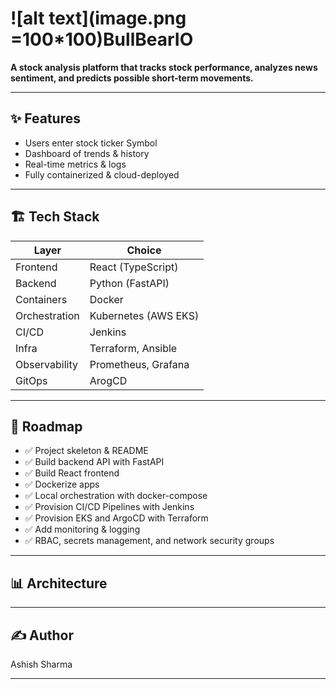 # ![alt text](image.png =100*100)BullBearIO

**A stock analysis platform that tracks stock performance, analyzes news sentiment, and predicts possible short-term movements.**


---

## ✨ Features
- Users enter stock ticker Symbol
- Dashboard of trends & history
- Real-time metrics & logs
- Fully containerized & cloud-deployed

---

## 🏗 Tech Stack
| Layer         | Choice                        |
|---------------|-------------------------------|
| Frontend      | React (TypeScript)            |
| Backend       | Python (FastAPI)              |
| Containers    | Docker                        |
| Orchestration | Kubernetes (AWS EKS)          |
| CI/CD         | Jenkins                       |
| Infra         | Terraform, Ansible            |
| Observability | Prometheus, Grafana           |
| GitOps        | ArogCD                        |
---

## 🧭 Roadmap

- ✅ Project skeleton & README
- ✅ Build backend API with FastAPI
- ✅ Build React frontend
- ✅ Dockerize apps
- ✅ Local orchestration with docker-compose
- ✅ Provision CI/CD Pipelines with Jenkins
- ✅ Provision EKS and ArgoCD with Terraform
- ✅ Add monitoring & logging
- ✅ RBAC, secrets management, and network security groups


---

## 📊 Architecture


---

## ✍️ Author

Ashish Sharma

---
